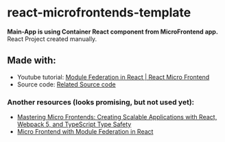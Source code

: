 # react-microfrontends-template

**Main-App is using Container React component from MicroFrontend app.**
React Project created manually.

## Made with:
- Youtube tutorial: [Module Federation in React | React Micro Frontend](https://www.youtube.com/watch?v=-LMQKc4bVSk&ab_channel=AVDojo "Module Federation in React | React Micro Frontend") 
- Source code: [Related Source code](https://github.com/adavijit/AVDOJO-TUTORIALS/tree/master/microfrontend-react "Related Source code")

###  Another resources (looks promising, but not used yet):
- [Mastering Micro Frontends: Creating Scalable Applications with React, Webpack 5, and TypeScript Type Safety](https://dev.to/serifcolakel/mastering-micro-frontends-creating-scalable-applications-with-react-webpack-5-and-typescript-type-safety-3l7j)
- [Micro Frontend with Module Federation in React](https://plainenglish.io/community/micro-frontend-with-module-federation-in-react-7cfa6b)

